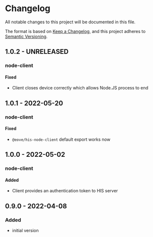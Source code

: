 # Changelog

All notable changes to this project will be documented in this file.

The format is based on [Keep a Changelog](https://keepachangelog.com/en/1.0.0/),
and this project adheres to [Semantic Versioning](https://semver.org/spec/v2.0.0.html).

## 1.0.2 - UNRELEASED

### node-client

#### Fixed

- Client closes device correctly which allows Node.JS process to end

## 1.0.1 - 2022-05-20

### node-client

#### Fixed

- `@eove/his-node-client` default export works now

## 1.0.0 - 2022-05-02

### node-client

#### Added

- Client provides an authentication token to HIS server

## 0.9.0 - 2022-04-08

### Added

- initial version
